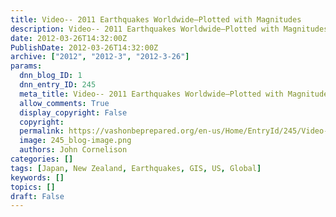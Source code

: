 ```yaml
---
title: Video-- 2011 Earthquakes Worldwide–Plotted with Magnitudes
description: Video-- 2011 Earthquakes Worldwide–Plotted with Magnitudes
date: 2012-03-26T14:32:00Z
PublishDate: 2012-03-26T14:32:00Z
archive: ["2012", "2012-3", "2012-3-26"]
params:
  dnn_blog_ID: 1
  dnn_entry_ID: 245
  meta_title: Video-- 2011 Earthquakes Worldwide–Plotted with Magnitudes
  allow_comments: True
  display_copyright: False
  copyright:
  permalink: https://vashonbeprepared.org/en-us/Home/EntryId/245/Video-2011-Earthquakes-Worldwide-ndash-Plotted-with-Magnitudes
  image: 245_blog-image.png
  authors: John Cornelison
categories: []
tags: [Japan, New Zealand, Earthquakes, GIS, US, Global]
keywords: []
topics: []
draft: False
---
```


<div class="wlWriterHeaderFooter" style="padding-bottom: 4px; margin: 0px; padding-left: 0px; padding-right: 0px; float: none; padding-top: 4px;"> </div>
<p>
<div class="wlWriterSmartContent" id="scid:5737277B-5D6D-4f48-ABFC-DD9C333F4C5D:a10ab4d6-57cf-474f-b723-1e7e347c7c2d" style="padding-bottom: 5px; margin: 0px; padding-left: 5px; padding-right: 0px; display: inline; float: right; padding-top: 0px;">
<div id="d17b5ff0-6cf5-4b11-a79d-ab0b7049c889" style="padding-bottom: 0px; margin: 0px; padding-left: 0px; padding-right: 0px; display: inline; padding-top: 0px;">
<div><a href="http://www.youtube.com/watch?v=2a--NC4Nong" target="_new"><img alt="" style="border-style: none;" src="./images/245/Windows-Live-Writer-a43dd3c348f1_5EDB-video4f59ba1f4504.jpg" galleryimg="no" /> </a></div>
</div>
</div>
</p>
